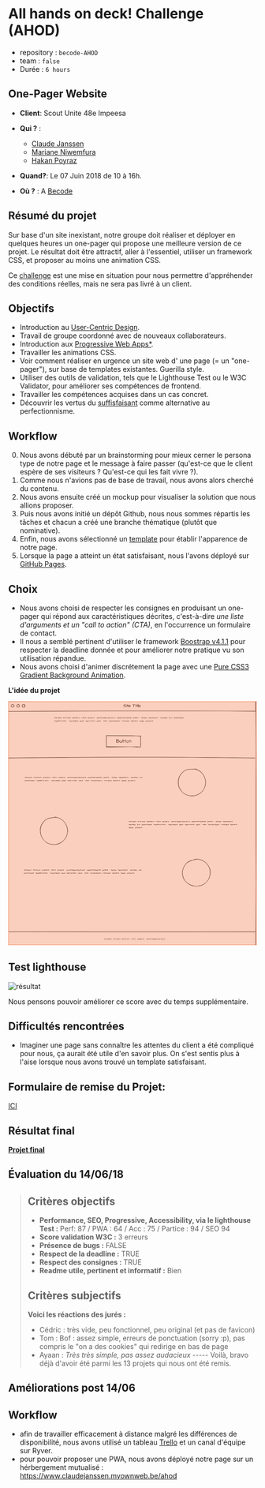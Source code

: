 # All hands on deck! Challenge (AHOD)

- repository : `becode-AHOD`
- team : `false`
- Durée : `6 hours`


## One-Pager Website
- **Client**: Scout Unite 48e Impeesa

- **Qui ?** : 
  - [Claude Janssen](https://github.com/ClaudeJanssenPro)
  - [Mariane Niwemfura](https://github.com/MarianeNiwe)
  - [Hakan Poyraz](https://github.com/Plouck)

- **Quand?**: Le 07 Juin 2018 de 10 à 16h.

- **Où ?**  : A [Becode](https://github.com/becodeorg/)


## Résumé du projet

Sur base d'un site inexistant, notre groupe doit réaliser et déployer en quelques heures un one-pager qui propose une meilleure version de ce projet. Le résultat doit être attractif, aller à l'essentiel, utiliser un framework CSS, et proposer au moins une animation CSS.

Ce [challenge](https://github.com/becodeorg/lovelace-2/tree/master/Projects/challenge-six-hours-team) est une mise en situation pour nous permettre d'appréhender des conditions réelles, mais ne sera pas livré à un client.


## Objectifs

- Introduction au [User-Centric Design](https://blog.prototypr.io/introduction-to-user-centered-design-approach-b0770974789e).
- Travail de groupe coordonné avec de nouveaux collaborateurs.
- Introduction aux [Progressive Web Apps*](https://dev.to/pixeline/the-easy-way-to-turn-a-website-into-a-progressive-web-app-77g).
- Travailler les animations CSS.
- Voir comment réaliser en urgence un site web d' une page (= un "one-pager"), sur base de templates existantes. Guerilla style.
- Utiliser des outils de validation, tels que le Lighthouse Test ou le W3C Validator, pour améliorer ses compétences de frontend.
- Travailler les compétences acquises dans un cas concret.
- Découvrir les vertus du [suffisfaisant](https://fr.wikipedia.org/wiki/Satisficing) comme alternative au perfectionnisme.

## Workflow

0. Nous avons débuté par un brainstorming pour mieux cerner le persona type de notre page et le message à faire passer (qu'est-ce que le client espère de ses visiteurs ? Qu'est-ce qui les fait vivre ?). 
1. Comme nous n'avions pas de base de travail, nous avons alors cherché du contenu. 
2. Nous avons ensuite créé un mockup pour visualiser la solution que nous allions proposer.
3. Puis nous avons initié un dépôt Github, nous nous sommes répartis les tâches et chacun a créé une branche thématique (plutôt que nominative).
4. Enfin, nous avons sélectionné un [template](https://blackrockdigital.github.io/startbootstrap-one-page-wonder/) pour établir l'apparence de notre page.
5. Lorsque la page a  atteint un état satisfaisant, nous l'avons déployé sur [GitHub Pages]().

## Choix

- Nous avons choisi de respecter les consignes en produisant un one-pager qui répond aux caractéristiques décrites, c'est-à-dire _une liste d'arguments et un "call to action" (CTA)_, en l'occurrence un formulaire de contact.
- Il nous a semblé pertinent d'utiliser le framework [Boostrap v4.1.1](https://getbootstrap.com) pour respecter la deadline donnée et pour améliorer notre pratique vu son utilisation répandue.
- Nous avons choisi d'animer discrétement la page avec une [Pure CSS3 Gradient Background Animation](https://codepen.io/P1N2O/pen/pyBNzX).

**L'idée du projet**

![plan](plan.png)

## Test lighthouse

![résultat](https://contattafiles.s3.us-west-1.amazonaws.com/tnt14094/TSUa0BIQMDXFTEk/Test_02.png)

Nous pensons pouvoir améliorer ce score avec du temps supplémentaire.

## Difficultés rencontrées

- Imaginer une page sans connaître les attentes du client a été compliqué pour nous, ça aurait été utile d'en savoir plus. On s'est sentis plus à l'aise lorsque nous avons trouvé un template satisfaisant.


## Formulaire de remise du Projet: 
[ICI](https://docs.google.com/forms/d/e/1FAIpQLSekPRPUW6mC1NzT_APdnxFgTuUSxSgb7lNGu-mbbu2pm4PZhA/viewform)

## Résultat final
**[Projet final](https://claudejanssenpro.github.io/becode-AHOD/)**

## Évaluation du 14/06/18
> ## Critères objectifs
> 
>  - **Performance, SEO, Progressive, Accessibility, via le lighthouse Test :** Perf: 87 / PWA : 64 / Acc : 75 / Partice : 94 / SEO 94
>  - **Score validation W3C :** 3 erreurs
>  - **Présence de bugs :** FALSE
>  - **Respect de la deadline :** TRUE
> - **Respect des consignes :**  TRUE
> - **Readme utile, pertinent et informatif :** Bien
> 
> ## Critères subjectifs
> **Voici les réactions des jurés :**
> - Cédric : très vide, peu fonctionnel, peu original (et pas de favicon)
> - Tom : Bof : assez simple, erreurs de ponctuation (sorry :p), pas compris le "on a des cookies" qui redirige en bas de page
> - Ayaan : _Très très simple, pas assez audacieux_
> ----- Voilà, bravo déjà d'avoir été parmi les 13 projets qui nous ont été remis.

## Améliorations post 14/06
   ## Workflow
   - afin de travailler efficacement à distance malgré les différences de disponibilité, nous avons utilisé un tableau [Trello](https://trello.com/b/RznaUUZa/ahod) et un canal d'équipe sur Ryver.
   - pour pouvoir proposer une PWA, nous avons déployé notre page sur un hérbergement mutualisé : https://www.claudejanssen.myownweb.be/ahod
